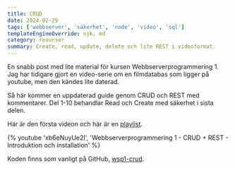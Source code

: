 ```yaml
---
title: CRUD
date: 2024-02-29
tags: ['webbserver', 'säkerhet', 'node', 'video', 'sql']
templateEngineOverride: njk, md
category: resurser
summary: Create, read, update, delete och lite REST i videoformat.
---
```


En snabb post med lite material för kursen Webbserverprogrammering 1. Jag har tidigare gjort en video-serie om en filmdatabas som ligger på youtube, men den kändes lite daterad.

Så här kommer en uppdaterad guide genom CRUD och REST med kommentarer. Del 1-10 behandlar Read och Create med säkerhet i sista delen.

Här är den första videon och här är en [playlist](https://youtube.com/playlist?list=PLgGdkZQ59lsX35naWFDG6MKJbbHiFcX9F&si=OlfSyROwwMIg3fRm).

{% youtube 'xb6eNuyUe2I', 'Webbserverprogrammering 1 - CRUD + REST - Introduktion och installation' %}

Koden finns som vanligt på GitHub, [wsp1-crud](https://github.com/jensadev/wsp1-crud).